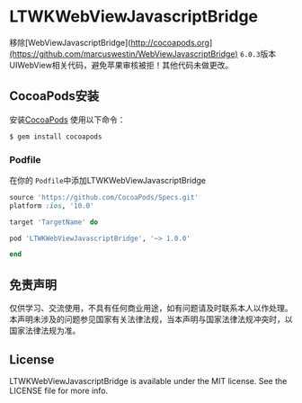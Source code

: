 # LTWKWebViewJavascriptBridge

移除[WebViewJavascriptBridge](http://cocoapods.org](https://github.com/marcuswestin/WebViewJavascriptBridge) `6.0.3`版本UIWebView相关代码，避免苹果审核被拒！其他代码未做更改。


## CocoaPods安装

安装[CocoaPods](http://cocoapods.org) 使用以下命令：

```bash
$ gem install cocoapods
```

### Podfile

在你的 `Podfile`中添加LTWKWebViewJavascriptBridge

```ruby
source 'https://github.com/CocoaPods/Specs.git'
platform :ios, '10.0'

target 'TargetName' do

pod 'LTWKWebViewJavascriptBridge', '~> 1.0.0'

end
```
## 免责声明
仅供学习、交流使用，不具有任何商业用途，如有问题请及时联系本人以作处理。本声明未涉及的问题参见国家有关法律法规，当本声明与国家法律法规冲突时，以国家法律法规为准。

## License

LTWKWebViewJavascriptBridge is available under the MIT license. See the LICENSE file for more info.
